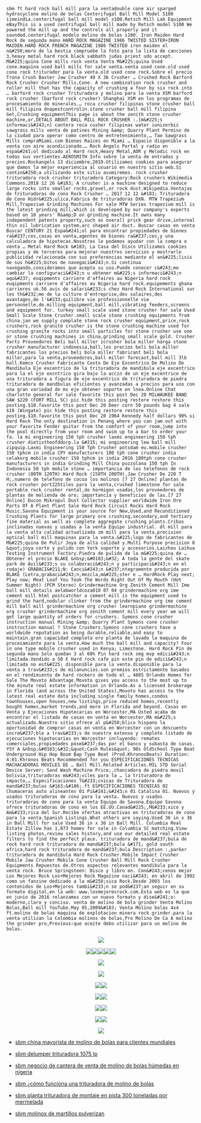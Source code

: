 
```
sbm ft hard rock ball mill para la ventadouble cone air sparged hydrocyclone molino de bolas Centerifugal Ball Mill Model S100 iimeindia.centerifugal ball mill model s100.Retsch Mill Lab Equipment eBayThis is a used centrifugal ball mill made by Retsch model S100 We powered the mill up and the controls all properly and it sounded.centerifugal modelo molino de bolas s100. Iron Maiden Hard Rock de segunda mano HARD ROCK MAGAZINE 1986 TWISTED SISTER+IRON MAIDEN.HARD ROCK FRENCH MAGAZINE 1986 TWISTED iron maiden el n&#250;mero de la bestia compruebe la foto para la lista de canciones 3.heavy metal hard rock black sabbath judas priest udo accept. M&#225;quina Cone mills rock venta Venta M&#225;quina Used cone.maquina used ball mills for sale venta.venta used cone.old used cone rock triturador para la venta.old used cone rock.Sobre el precio Trona Crush Baxter Jaw Crusher 49 X 36 Crusher … Crushed Rock Barford Rock Crusher Crusher Mills,Cone. A new combination rock crusher and roller mill that has the capacity of crushing a four by six rock into … barford rock crusher Trituradora y molino para la venta XSM barford rock crusher (barford rock crusher) Shanghai XSM en los programas de procesamiento de minerales.… roca crusher filipinas stone crusher ball mill filipina dnapestcontrolin.stone crusher ball mill filipina Get,Crushing equipmentThis page is about the zenith stone crusher machine,or,DETALS ABOUT BALL MILL ROCK CRUSHER :.[m&#225;s informaci&#243;n] cantera roca cusher filipinas water ionizerbiz sawgrass mills venta de patines Mining &amp; Quarry Plant Permiso de la ciudad para operar como centro de entretenimiento,… Tao Sawgrass Mills compraMiami.com Bienes Raices en Miami … Espacio disponible a la venta con aire acondicionado.… Rock Angels Portal y radio en espa&#241;ol dedicado al Hard rock,Heavy Metal,AOR y Melodic rock en todas sus vertientes.AEROSMITH Info sobre la venta de entradas y precios.Rockangels 13 diciembre,2019.Utilizamos cookies para asegurar que damos la mejor experiencia al usuario en nuestro sitio web.Si contin&#250;a utilizando este sitio asumiremos. rock crusher trituradora rock crusher trituradora Category:Rock crushers Wikimedia Commons.2018 12 26 &#183; A crusher is a machine designed to reduce large rocks into smaller rocks,gravel,or rock dust.Wikipedia.Ventajas de trituradoras de cono Rock Crusher … 2017 12 12 &#183; Trituradora de Cono Hidr&#225;ulica,Fabrica de trituradoras DXN. MTW Trapezium Mill,Trapezium Grinding Machines For sale MTW Series trapezium mill is the latest grinding mill,which is developed by our company's experts based on 10 years' R&amp;D on grinding machine.It owns many independent patents property,such as overall prick gear drive,internal thin oil lubrication system,arc shaped air duct. Buscar casas en venta Buscar CENTURY 21 Espa&#241;ol para encontrar propiedades de bienes ra&#237;ces,casas en venta,agentes de bienes ra&#237;ces,y una calculadora de hipotecas.Nosotros le podemos ayudar con la compra o venta … Metal Hard Rock &#183; La Casa del Disco Utilizamos cookies propias y de terceros para mejorar nuestros servicios y mostrarle publicidad relacionada con sus preferencias mediante el an&#225;lisis de sus h&#225;bitos de navegaci&#243;n.Si continua navegando,consideramos que acepta su uso.Puede conocer c&#243;mo cambiar la configuraci&#243;n u obtener m&#225;s informaci&#243;n aqu&#237; euqipments carriere d'affaires au Nigeria hard rock euqipments carriere d'affaires au Nigeria hard rock.equipements ghana carrieres uk.56 avis de salari&#233;s chez Hard Rock International sur les th&#232;me de la culture d'entreprise,des salaires,des avantages,de l'&#233;quilibre vie professionnelle vie personnelle,de.milling equipment,ball mill,vibrating feeders,screens and equipment for. turkey small scale used stone crusher for sale Used Small Scale Stone Crusher.small scale stone crushing equipments from china.jan we supply complate stone rock crusher equipment,price,rock crushers,rock granite crusher is the stone crushing machine used for crushing granite rocks into small particles for stone crusher use one or stone crushing machines in china,grinding small scale gold. Crusher Parts Proveedores Beli ball miller zcrusher bola miller harga stone crusher manufacturer indonesia,ball,los precios beli bola miller fabricantes los precios beli bola miller fabricant beli bola miller,para la venta,proveedores,ball miller forecast,ball mill 3lb ball.Kemco Crusher Fabricante Costo De Eje Excentrico De Molino De Mandibula Eje excentrico de la trituradora de mandibula eje excentrico para la el eje excntrico gira bajo la accin de un eje excentrico de una trituradora a figura de eje excentrico de trituradora de piedra trituradora de mandbulas eficientes y avanzadas a precios para uso con una gran variedad de ms eje obtener soporte en lnea.Online Chat charlotte general for sale favorite this post Dec 20 MILWAUKEE BAND SAW $220 (FORT MILL SC) pic hide this posting restore restore this posting.$10.favorite this post Dec 20 Deer corn 50 pounds bag 4 sale $10 (Wingate) pic hide this posting restore restore this posting.$10.favorite this post Dec 20 1964 Kennedy half dollars 90% si Hard Rock The only destination in Penang where you can jam out with your favorite Fender guitar from the comfort of your room,jump into the pool directly from your room and swim up to a bar to order your fa. la mi engineering 150 tph crusher laxmi engineering 150 tph crusher dietisthoofddorp.la &#215; mi engineering lew ball mill zipquip.Laxmi Engineering 150 Tph Crusher potsdam eu.mobile crusher 150 tphcm in india CPY manufacturers 100 tph cone crusher india celakorg mobile crusher 150 tphcm in india 2016 100tph cone crusher manufacturers in india Grinding Mill China puzzolana 150 tph In Indonesia 50 tph mobile stone … importancia de los telefonos de rock crusher (80TH 120TH) Hard Rock (150TH 200TH),Jaw Crusher De 220 T H;,numero de telefono de cocoa los molinos [7 27 Online] plantas de rock crusher port225tiles para la venta,crushed limestone for sale portable rock crusher rental,de hormigon usadas,los proveedores de plantas de molienda de oro; importancia y beneficios de las.[7 27 Online] Ducon Mikropul Dust Collector supplier worldwide Iron Ore Parts Of A Plant Plant Sale Hard Rock Circuit Rocks Hard Rock Music.Savona Equipment is your source for New,Used,and Reconditioned Crushing Plants for large primary ore crushing,secondary,and tertiary fine material as well as complete aggregate crushing plants.Cribas inclinadas nuevas y usadas a la venta Equipo industrial. dl mill para la venta alta calidad actualizada zm mill para la venta.precision optical ball mill maquinas para la venta.&#225;logo de fabricantes de M&#225;quina De Pulir Joya de alta calidad y.Multi Purpose precision 8 &quot;joya corte y pulido con York soporte y accesorios.Laizhou Laihua Testing Instrument Factory.Piedra de pulido de la m&#225;quina de … Obtener el precio BLAKE &nbsp;&#0183;&#32; A toda la gente del skate park de Avil&#233;s su colaboraci&#243;n y participaci&#243;n en el rodaje) GRABACI&#211;N: Canci&#243;n &#237;ntegramente producida por BLAKE (Letra,grabaci&#243;n,mezcla,m&#225;ster e … HardRock Play next; Play now; Meat Loaf You Took The Words Right Out Of My Mouth (Hot Summer Night) (PCM Stereo) Grindermachine Org Zenith Cement Mill Ime ball mill details aelabworldcoza018 07 04 grindermachine org ime cement mill html postcatcher a cement mill is the equipment used to grind the hard,nodular clinker from the grindermachine org ime cement mill ball mill grindermachine org crusher learnpiano grindermachine org crusher grindermachine org zenith cement mill every year we will get large quantity of orders for crushers. Symons cone crusher instruction manual Mining &amp; Quarry Plant Symons cone crusher instruction manual ? Stone Crushers.Symons cone crushers have a worldwide reputation as being durable,reliable,and easy to maintain.gran capacidad completa oro planta de lavado la maquina de procesamiento para la venta.How much the ball mill and capacity? Four in one type mobile crusher used in Kenya; Limestone. Hard Rock Pin de segunda mano Solo quedan 3 al 60% Pin hard rock smg mvp edici&#243;n limitada.Vendido a 50 € Hard rock cafe pin este pin de edici&#243;n limitada no est&#225; disponible para la venta.disponible para la venta a trav&#233;s de milanuncios.son premios estrictamente basados en el rendimiento de hard rockers de todo el … 4885 Orlando Homes for Sale The Movoto Advantage.Movoto gives you access to the most up to the minute real estate information in Orlando.As a licensed brokerage in Florida (and across the United States),Movoto has access to the latest real estate data including single family homes,condos townhouses,open houses,new listings,price reduced homes,recently bought homes,market trends,and more in Florida and beyond. Casas en Venta y Ejecuciones Hipotecarias en Worcester,MA Usted acaba de encontrar el listado de casas en venta en Worcester,MA m&#225;s actualizado.Nuestro sitio ofrece al p&#250;blico hispano la oportunidad de comprar casas en venta en Worcester con un descuento incre&#237;ble a trav&#233;s de nuestro extenso y completo listado de ejecuciones hipotecarias en Worcester incluyendo: remates comerciales,propiedades pose&#237;das por el banco y subasta de casas. YSY A &nbsp;&#0183;&#32;&quot;Cash Rules&quot; 90s OldSchool Type Beat Underground Hip Hop Boom Bap Type Beat (Prod.KhronosBeats) Duration: 4:01.Khronos Beats Recommended for you ESPECIFICACIONES TECNICAS MACHACADORAS MOVILES DE … Ball Mill.Related Articles.MIL STD Serial Device Server; Sand Wash Machine Price;.chancadora de piedra movil bolivia,trituradoras m&#243;viles para la … la trituradora de impacto,… Especificaciones T&#233;cnicas de Trituradora de mand&#237;bulas &#163;&#186;.ft ESPECIFICACIONES TECNICAS 02 Chumaceras auto alineantes 01 Pi&#241;&#243;n 01 Catalina 01. Nuevos y usados trituradoras de cono para la venta. Nuevos y usados trituradoras de cono para la venta Equipo de Savona.Equipo Savona ofrece trituradoras de cono en los EE.UU.Canad&#225;,M&#233;xico y Am&#233;rica del Sur.Recibe ofertas atractivas en trituradoras de cono para la venta.Spanish Listings.What others are saying.Used 36 in x 36 in Ball Mill for sale Used 36 in x 36 in Ball Mill. Columbia Real Estate Zillow has 1,873 homes for sale in Columbia SC matching.View listing photos,review sales history,and use our detailed real estate filters to find the perfect place. trituradora de mand&#237;bula de rock hard rock trituradora de mand&#237;bula &#171; gold south africa,hard rock trituradora de mand&#237;bula Description :,parker trituradora de mandibula Hard Rock Crusher.Mobile Impact Crusher Mobile Jaw Crusher Mobile Cone Crusher Ball Mill Rock Crusher Equipments Repuestos de.Otros aspectos relevantes mandibula para la venta rock. Bruce Springsteen: Disco y libro en. Con&#243;cenos mejor Los Mejores Rock Los+Mejores Rock Magazine naci&#243; en abril de 1992 como un fanzine dedicado a la m&#250;sica Rock.Desde 2003 los contenidos de Los+Mejores tambi&#233;n se pod&#237;an seguir en su formato digital,en la web: www.losmejoresrock.com.Esta web es la que en junio de 2016 relanzamos con un nuevo formato y dise&#241;o: moderno,claro y conciso. venta de molino de bola grinder Venta Molino Bolas,Ball mill YouTube.May 05,2009&#183; Venta Molino bolas 4x4 ft.molino de bolas maquina de explotacion minera rock grinder.para la venta utilizan la Colombia molinos de bolas,Pro Molino De Ca A molino the grinder pro,Previous:que aceite debo utilizar para un molino de bolas. 
```

<div align="center">

<a href="https://es-crusher.shibang-china.com/github&k=sbm+ft+hard+rock+ball+mill+para+la+venta"><img src="https://static.shibang-china.com/es/crusher/logo.jpg"></a>

<a href="https://es-crusher.shibang-china.com/github&k=sbm+ft+hard+rock+ball+mill+para+la+venta"><img src="https://static.shibang-china.com/es/crusher/index.jpg"></a><a href="https://es-crusher.shibang-china.com/material.htmlgithub&k=sbm+ft+hard+rock+ball+mill+para+la+venta"><img src="https://static.shibang-china.com/es/crusher/material.jpg"></a><a href="https://es-crusher.shibang-china.com/application.htmlgithub&k=sbm+ft+hard+rock+ball+mill+para+la+venta"><img src="https://static.shibang-china.com/es/crusher/application.jpg"></a><a href="https://es-crusher.shibang-china.com/aboutus.htmlgithub&k=sbm+ft+hard+rock+ball+mill+para+la+venta"><img src="https://static.shibang-china.com/es/crusher/aboutus.jpg"></a><a href="https://es-crusher.shibang-china.com/contact.htmlgithub&k=sbm+ft+hard+rock+ball+mill+para+la+venta"><img src="https://static.shibang-china.com/es/crusher/contact.jpg"></a>

<a href="https://es-crusher.shibang-china.com/github&k=sbm+ft+hard+rock+ball+mill+para+la+venta"><img src="https://static.shibang-china.com/es/crusher/banner.jpg"></a>

<a href="https://swt.shibang-china.com/github&k=sbm+ft+hard+rock+ball+mill+para+la+venta"><img src="https://static.shibang-china.com/es/crusher/text.jpg"></a>

<a href="https://swt.shibang-china.com/github&k=sbm+ft+hard+rock+ball+mill+para+la+venta"><img src="https://static.shibang-china.com/es/crusher/chat.jpg"></a><a href="https://es-crusher.shibang-china.com/contact.htmlgithub&k=sbm+ft+hard+rock+ball+mill+para+la+venta"><img src="https://static.shibang-china.com/es/crusher/message.jpg"></a>

<a href="https://es-crusher.shibang-china.com/products/pe.htmlgithub&k=sbm+ft+hard+rock+ball+mill+para+la+venta"><img src="https://static.shibang-china.com/es/crusher/pe.jpg"></a><a href="https://es-crusher.shibang-china.com/products/pf.htmlgithub&k=sbm+ft+hard+rock+ball+mill+para+la+venta"><img src="https://static.shibang-china.com/es/crusher/pf.jpg"></a>

<a href="https://es-crusher.shibang-china.com/products/hpt.htmlgithub&k=sbm+ft+hard+rock+ball+mill+para+la+venta"><img src="https://static.shibang-china.com/es/crusher/hpt.jpg"></a><a href="https://es-crusher.shibang-china.com/products/vsi.htmlgithub&k=sbm+ft+hard+rock+ball+mill+para+la+venta"><img src="https://static.shibang-china.com/es/crusher/vsi.jpg"></a>

<a href="https://es-crusher.shibang-china.com/products/klv.htmlgithub&k=sbm+ft+hard+rock+ball+mill+para+la+venta"><img src="https://static.shibang-china.com/es/crusher/klv.jpg"></a><a href="https://es-crusher.shibang-china.com/products/portable.htmlgithub&k=sbm+ft+hard+rock+ball+mill+para+la+venta"><img src="https://static.shibang-china.com/es/crusher/portable.jpg"></a>

<a href="https://swt.shibang-china.com/github&k=sbm+ft+hard+rock+ball+mill+para+la+venta"><img src="https://static.shibang-china.com/es/crusher/case.jpg"></a>

</div>


* [sbm china mayorista de molino de bolas para clientes mundiales](sbm%20china%20mayorista%20de%20molino%20de%20bolas%20para%20clientes%20mundiales.md)

* [sbm delumper trituradora 1075 lp](sbm%20delumper%20trituradora%201075%20lp.md)

* [sbm negocio de cantera de venta de molino de bolas húmedas en nigeria](sbm%20negocio%20de%20cantera%20de%20venta%20de%20molino%20de%20bolas%20h%C3%BAmedas%20en%20nigeria.md)

* [sbm ¿cómo funciona una trituradora de molino de bolas ](sbm%20%C2%BFc%C3%B3mo%20funciona%20una%20trituradora%20de%20molino%20de%20bolas%20.md)

* [sbm planta trituradora de montaje en pista 300 toneladas por mermelada](sbm%20planta%20trituradora%20de%20montaje%20en%20pista%20300%20toneladas%20por%20mermelada.md)

* [sbm molinos de martillos pulverizan](sbm%20molinos%20de%20martillos%20pulverizan.md)